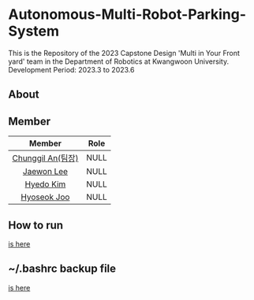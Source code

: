 # Autonomous-Multi-Robot-Parking-System

This is the Repository of the 2023 Capstone Design 'Multi in Your Front yard' team in the Department of Robotics at Kwangwoon University.<br>
Development Period: 2023.3 to 2023.6

## About

## Member

|Member|Role|
|:---:|:---:|
|[Chunggil An(팀장)](https://github.com/chunggilan)|NULL|
|[Jaewon Lee](https://github.com/Lee-JaeWon)|NULL|
|[Hyedo Kim](https://github.com/HYEDO-KIM)|NULL|
|[Hyoseok Joo](https://github.com/JooHyoSeok)|NULL|  

## How to run
[is here]()

## ~/.bashrc backup file
[is here](https://github.com/Lee-JaeWon/Automatic-Multi-Robot-Parking-System/blob/main/bashrc_backup.txt)
